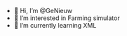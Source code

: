 - 👋 Hi, I’m @GeNieuw
- 👀 I’m interested in Farming simulator
- 🌱 I’m currently learning XML

<!---
GeNieuw/GeNieuw is a ✨ special ✨ repository because its `README.md` (this file) appears on your GitHub profile.
You can click the Preview link to take a look at your changes.
--->
